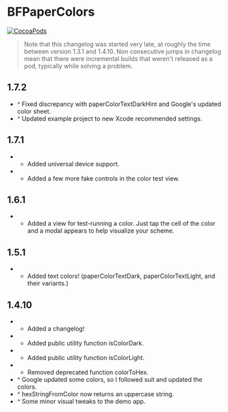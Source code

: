 BFPaperColors
=============
[![CocoaPods](https://img.shields.io/cocoapods/v/UIColor+BFPaperColors.svg?style=flat)](https://github.com/bfeher/BFPaperColors)

> Note that this changelog was started very late, at roughly the time between version 1.3.1 and 1.4.10. Non consecutive jumps in changelog mean that there were incremental builds that weren't released as a pod, typically while solving a problem.


1.7.2
---------
+ ^ Fixed discrepancy with paperColorTextDarkHint and Google's updated color sheet.
+ ^ Updated example project to new Xcode recommended settings.
 

1.7.1
---------
+ + Added universal device support.
+ + Added a few more fake controls in the color test view.


1.6.1
---------
+ + Added a view for test-running a color. Just tap the cell of the color and a modal appears to help visualize your scheme.


1.5.1
---------
+ + Added text colors! (paperColorTextDark, paperColorTextLight, and their variants.)


1.4.10
---------
+ + Added a changelog!
+ + Added public utility function isColorDark.
+ + Added public utility function isColorLight.
+ - Removed deprecated function colorToHex.
+ ^ Google updated some colors, so I followed suit and updated the colors.
+ ^ hexStringFromColor now returns an uppercase string.
+ ^ Some minor visual tweaks to the demo app.
